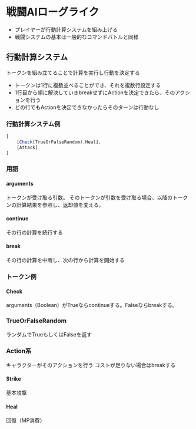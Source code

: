 # 戦闘AIローグライク
- プレイヤーが行動計算システムを組み上げる
- 戦闘システムの基本は一般的なコマンドバトルと同様

## 行動計算システム

トークンを組み立てることで計算を実行し行動を決定する

- トークンは1行に複数並べることができ、それを複数行設定する
- 1行目から順に解決していきbreakせずにActionを決定できたら、そのアクションを行う
- どの行でもActionを決定できなかったらそのターンは行動なし


### 行動計算システム例

```js
[
    [Check(TrueOrFalseRandom),Heal],
    [Attack]
]

```


### 用語

#### arguments

トークンが受け取る引数。
そのトークンが引数を受け取る場合、以降のトークンの計算結果を参照し、返却値を変える。

#### continue

その行の計算を続行する

#### break

その行の計算を中断し、次の行から計算を開始する

### トークン例
#### Check
arguments（Boolean）がTrueならcontinueする。Falseならbreakする。

### TrueOrFalseRandom
ランダムでTrueもしくはFalseを返す

### Action系
キャラクターがそのアクションを行う
コストが足りない場合はbreakする

#### Strike
基本攻撃

#### Heal
回復（MP消費）

